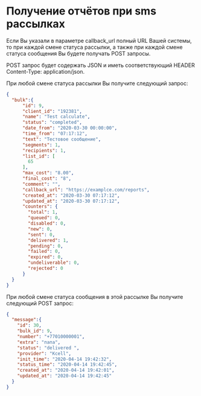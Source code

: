 # Получение отчётов при sms рассылках

Если Вы указали в параметре callback_url полный URL Вашей системы, то при каждой смене статуса рассылки, а также при каждой смене статуса сообщения Вы будете получать POST запросы.

POST запрос будет содержать JSON и иметь соответствующий HEADER Content-Type: application/json.

При любой смене статуса рассылки Вы получите следующий запрос:

```json
{
  "bulk":{
      "id": 9,
      "client_id": "192381",
      "name": "Test calculate",
      "status": "completed",
      "date_from": "2020-03-30 00:00:00",
      "time_from": "07:17:12",
      "text": "Тестовое сообщение",
      "segments": 1,
      "recipients": 1,
      "list_id": [
        65
      ],
      "max_cost": "8.00",
      "final_cost": "8",
      "comment": "",
      "callback_url": "https://examplce.com/reports",
      "created_at": "2020-03-30 07:17:12",
      "updated_at": "2020-03-30 07:17:12",
      "counters": {
        "total": 1,
        "queued": 0,
        "disabled": 0,
        "new": 0,
        "sent": 0,
        "delivered": 1,
        "pending": 0,
        "failed": 0,
        "expired": 0,
        "undeliverable": 0,
        "rejected": 0
      }
  }
}
```

При любой смене статуса сообщения в этой рассылке Вы получите следующий POST запрос:
```json
{
  "message":{
    "id": 30,
    "bulk_id": 9,
    "number": "+77010000001",
    "extra": "папа",
    "status": "delivered ",
    "provider": "Kcell",
    "init_time": "2020-04-14 19:42:32",
    "status_time": "2020-04-14 19:42:45",
    "created_at": "2020-04-14 19:42:01",
    "updated_at": "2020-04-14 19:42:45"
  }
}
```